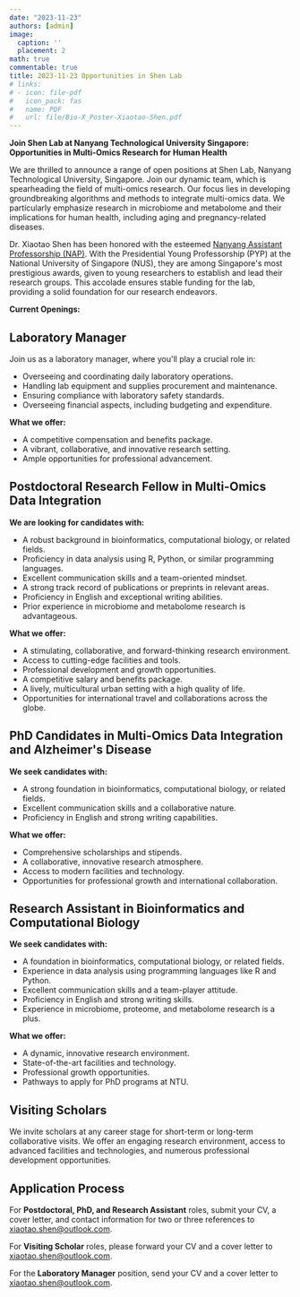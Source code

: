 ```yaml
---
date: "2023-11-23"
authors: [admin]
image:
  caption: ''
  placement: 2
math: true
commentable: true
title: 2023-11-23 Opportunities in Shen Lab 
# links:
# - icon: file-pdf
#   icon_pack: fas
#   name: PDF
#   url: file/Bio-X_Poster-Xiaotao-Shen.pdf
---
```


**Join Shen Lab at Nanyang Technological University Singapore: Opportunities in Multi-Omics Research for Human Health**

We are thrilled to announce a range of open positions at Shen Lab, Nanyang Technological University, Singapore. Join our dynamic team, which is spearheading the field of multi-omics research. Our focus lies in developing groundbreaking algorithms and methods to integrate multi-omics data. We particularly emphasize research in microbiome and metabolome and their implications for human health, including aging and pregnancy-related diseases.

Dr. Xiaotao Shen has been honored with the esteemed [Nanyang Assistant Professorship (NAP)](https://www.ntu.edu.sg/research/research-careers/nanyang-assistant-professorship-(nap)). With the Presidential Young Professorship (PYP) at the National University of Singapore (NUS), they are among Singapore's most prestigious awards, given to young researchers to establish and lead their research groups. This accolade ensures stable funding for the lab, providing a solid foundation for our research endeavors.

**Current Openings:**

## Laboratory Manager

Join us as a laboratory manager, where you'll play a crucial role in:

- Overseeing and coordinating daily laboratory operations.
- Handling lab equipment and supplies procurement and maintenance.
- Ensuring compliance with laboratory safety standards.
- Overseeing financial aspects, including budgeting and expenditure.

**What we offer:**

- A competitive compensation and benefits package.
- A vibrant, collaborative, and innovative research setting.
- Ample opportunities for professional advancement.

## Postdoctoral Research Fellow in Multi-Omics Data Integration

**We are looking for candidates with:**
- A robust background in bioinformatics, computational biology, or related fields. 
- Proficiency in data analysis using R, Python, or similar programming languages.
- Excellent communication skills and a team-oriented mindset.
- A strong track record of publications or preprints in relevant areas.
- Proficiency in English and exceptional writing abilities.
- Prior experience in microbiome and metabolome research is advantageous.

**What we offer:**

- A stimulating, collaborative, and forward-thinking research environment.
- Access to cutting-edge facilities and tools.
- Professional development and growth opportunities.
- A competitive salary and benefits package.
- A lively, multicultural urban setting with a high quality of life.
- Opportunities for international travel and collaborations across the globe.

## PhD Candidates in Multi-Omics Data Integration and Alzheimer's Disease

**We seek candidates with:**

- A strong foundation in bioinformatics, computational biology, or related fields.
- Excellent communication skills and a collaborative nature.
- Proficiency in English and strong writing capabilities.

**What we offer:**

- Comprehensive scholarships and stipends.
- A collaborative, innovative research atmosphere.
- Access to modern facilities and technology.
- Opportunities for professional growth and international collaboration.

## Research Assistant in Bioinformatics and Computational Biology

**We seek candidates with:**

- A foundation in bioinformatics, computational biology, or related fields.
- Experience in data analysis using programming languages like R and Python.
- Excellent communication skills and a team-player attitude.
- Proficiency in English and strong writing skills.
- Experience in microbiome, proteome, and metabolome research is a plus.

**What we offer:**

- A dynamic, innovative research environment.
- State-of-the-art facilities and technology.
- Professional growth opportunities.
- Pathways to apply for PhD programs at NTU.

## Visiting Scholars

We invite scholars at any career stage for short-term or long-term collaborative visits. We offer an engaging research environment, access to advanced facilities and technologies, and numerous professional development opportunities.

## Application Process

For **Postdoctoral, PhD, and Research Assistant** roles, submit your CV, a cover letter, and contact information for two or three references to xiaotao.shen@outlook.com.

For **Visiting Scholar** roles, please forward your CV and a cover letter to xiaotao.shen@outlook.com.

For the **Laboratory Manager** position, send your CV and a cover letter to xiaotao.shen@outlook.com.